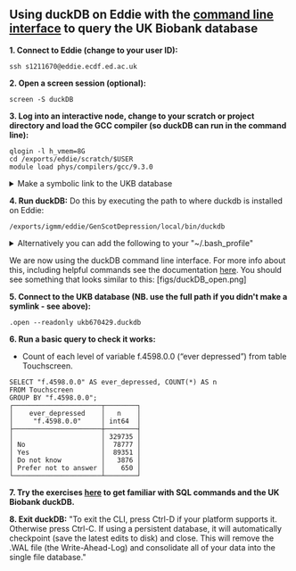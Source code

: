 ## Using duckDB on Eddie with the [command line interface](https://duckdb.org/docs/api/cli.html) to query the UK Biobank database

**1. Connect to Eddie (change to your user ID):**
```
ssh s1211670@eddie.ecdf.ed.ac.uk
```

**2. Open a screen session (optional):**
```
screen -S duckDB
```

**3. Log into an interactive node, change to your scratch or project directory and load the GCC compiler (so duckDB can run in the command line):**
```
qlogin -l h_vmem=8G
cd /exports/eddie/scratch/$USER
module load phys/compilers/gcc/9.3.0
```

<details>
  <summary>Make a symbolic link to the UKB database</summary>

More info about symlinks [here](https://linuxize.com/post/how-to-create-symbolic-links-in-linux-using-the-ln-command/).
```
ln -s /exports/igmm/eddie/GenScotDepression/data/ukb/phenotypes/fields/2022-11-phenotypes-ukb670429-v0.7.1/ukb670429.duckdb ukb670429.duckdb
```
A symlink is now saved in your current directory, so you can now use `ukb670429.duckdb` instead of typing `/exports/igmm/eddie/GenScotDepression/data/ukb/phenotypes/fields/2022-11-phenotypes-ukb670429-v0.7.1/ukb670429.duckdb` when you are working from within this current directory.
</details>

**4. Run duckDB:**
Do this by executing the path to where duckdb is installed on Eddie:
```
/exports/igmm/eddie/GenScotDepression/local/bin/duckdb
```

<details>
  <summary>Alternatively you can add the following to your "~/.bash_profile" </summary>

```
export PATH=$PATH:/exports/igmm/eddie/GenScotDepression/local/bin/
```
This then allows duckdb to run by simply executing `duckdb` rather than typing the long path. NB. `.bash_profile` is run everytime you log into Eddie.
</details>

We are now using the duckDB command line interface. For more info about this, including helpful commands see the documentation [here](https://duckdb.org/docs/api/cli.html). You should see something that looks similar to this:
[figs/duckDB_open.png]

**5. Connect to the UKB database (NB. use the full path if you didn't make a symlink - see above):**
```
.open --readonly ukb670429.duckdb
```

**6. Run a basic query to check it works:**
* Count of each level of variable f.4598.0.0 (“ever depressed”) from table Touchscreen.
```
SELECT "f.4598.0.0" AS ever_depressed, COUNT(*) AS n
FROM Touchscreen
GROUP BY "f.4598.0.0";
┌──────────────────────┬────────┐
│    ever_depressed    │   n    │
│     "f.4598.0.0"     │ int64  │
├──────────────────────┼────────┤
│                      │ 329735 │
│ No                   │  78777 │
│ Yes                  │  89351 │
│ Do not know          │   3876 │
│ Prefer not to answer │    650 │
└──────────────────────┴────────┘
```

**7. Try the exercises [here](exercises.md) to get familiar with SQL commands and the UK Biobank duckDB.**

**8. Exit duckDB:**
"To exit the CLI, press Ctrl-D if your platform supports it. Otherwise press Ctrl-C. If using a persistent database, it will automatically checkpoint (save the latest edits to disk) and close. This will remove the .WAL file (the Write-Ahead-Log) and consolidate all of your data into the single file database."


